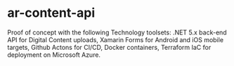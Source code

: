 # ar-content-api

Proof of concept with the following Technology toolsets:
  .NET 5.x back-end API for Digital Content uploads, Xamarin Forms for Android and iOS mobile targets, Github Actons for CI/CD, Docker containers, Terraform IaC for deployment on Microsoft Azure.
